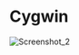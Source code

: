 # Cygwin

![Screenshot_2](https://user-images.githubusercontent.com/85800317/230751545-17eb39f0-30d1-443f-ba5b-5270688f268c.png)

